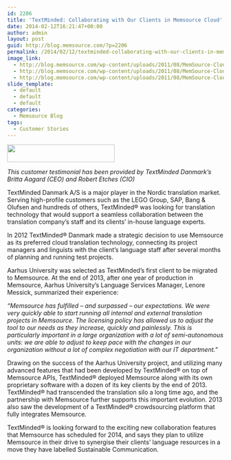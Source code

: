 ```yaml
---
id: 2206
title: 'TextMinded: Collaborating with Our Clients in Memsource Cloud'
date: 2014-02-12T16:21:47+00:00
author: admin
layout: post
guid: http://blog.memsource.com/?p=2206
permalink: /2014/02/12/textminded-collaborating-with-our-clients-in-memsource-cloud/
image_link:
  - http://blog.memsource.com/wp-content/uploads/2011/08/MemSource-Cloud.png
  - http://blog.memsource.com/wp-content/uploads/2011/08/MemSource-Cloud.png
  - http://blog.memsource.com/wp-content/uploads/2011/08/MemSource-Cloud.png
slide_template:
  - default
  - default
  - default
categories:
  - Memsource Blog
tags:
  - Customer Stories
---
```

[<img class=" wp-image-2212 alignleft" title="textminded-r-logo" src="/wp-content/uploads/2014/02/textminded-r-logo1.png" alt="" width="250" height="41" />](/wp-content/uploads/2014/02/textminded-r-logo1.png)

_This customer testimonial has been provided by TextMinded Danmark’s Britta Aagard (CEO) and Robert Etches (CIO)_

TextMinded Danmark A/S is a major player in the Nordic translation market. Serving high-profile customers such as the LEGO Group, SAP, Bang & Olufsen and hundreds of others, TextMinded® was looking for translation technology that would support a seamless collaboration between the translation company’s staff and its clients’ in-house language experts.<!--more-->

In 2012 TextMinded® Danmark made a strategic decision to use Memsource as its preferred cloud translation technology, connecting its project managers and linguists with the client’s language staff after several months of planning and running test projects.

Aarhus University was selected as TextMinded’s first client to be migrated to Memsource. At the end of 2013, after one year of production in Memsource, Aarhus University’s Language Services Manager, Lenore Messick, summarized their experience:

_“Memsource has fulfilled – and surpassed &#8211; our expectations. We were very quickly able to start running all internal and external translation projects in Memsource. The licensing policy has allowed us to adjust the tool to our needs as they increase, quickly and painlessly. This is particularly important in a large organization with a lot of semi-autonomous units: we are able to adjust to keep pace with the changes in our organization without a lot of complex negotiation with our IT department.”_

Drawing on the success of the Aarhus University project, and utilizing many advanced features that had been developed by TextMinded® on top of Memsource APIs, TextMinded® deployed Memsource along with its own proprietary software with a dozen of its key clients by the end of 2013. TextMinded® had transcended the translation silo a long time ago, and the partnership with Memsource further supports this important evolution. 2013 also saw the development of a TextMinded® crowdsourcing platform that fully integrates Memsource.

TextMinded® is looking forward to the exciting new collaboration features that Memsource has scheduled for 2014, and says they plan to utilize Memsource in their drive to synergise their clients’ language resources in a move they have labelled Sustainable Communication.